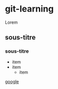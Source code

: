 # git-learning
Lorem

## sous-titre

### sous-titre

* item
* item
    * item

[google](https://google.com/)
